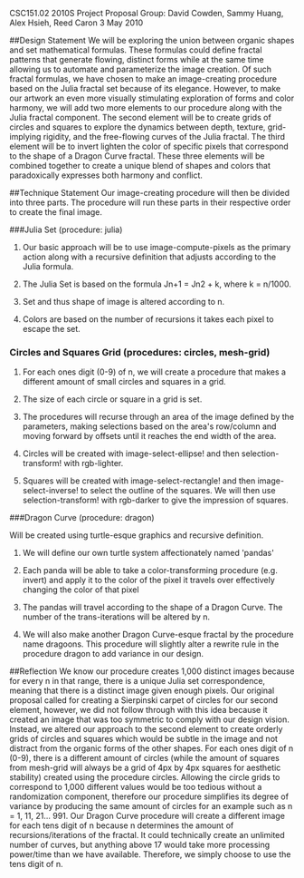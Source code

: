 ﻿CSC151.02 2010S Project Proposal
Group: David Cowden, Sammy Huang, Alex Hsieh, Reed Caron
3 May 2010


##Design Statement
We will be exploring the union between organic shapes and set mathematical formulas.  These formulas could define fractal patterns that generate flowing, distinct forms while at the same time allowing us to automate and parameterize the image creation.  Of such fractal formulas, we have chosen to make an image-creating procedure based on the Julia fractal set because of its elegance.  However, to make our artwork an even more visually stimulating exploration of forms and color harmony, we will add two more elements to our procedure along with the Julia fractal component.  The second element will be to create grids of circles and squares to explore the dynamics between depth, texture, grid-implying rigidity, and the free-flowing curves of the Julia fractal.  The third element will be to invert lighten the color of specific pixels that correspond to the shape of a Dragon Curve fractal.  These three elements will be combined together to create a unique blend of shapes and colors that paradoxically expresses both harmony and conflict.


##Technique Statement
Our image-creating procedure will then be divided into three parts.  The procedure will run these parts in their respective order to create the final image.

###Julia Set (procedure: julia)

1. Our basic approach will be to use image-compute-pixels as the primary action along with a recursive definition that adjusts according to the Julia formula.

1. The Julia Set is based on the formula Jn+1 = Jn2   + k, where k = n/1000.

2. Set and thus shape of image is altered according to n.

3. Colors are based on the number of recursions it takes each pixel to escape the set.

### Circles and Squares Grid (procedures: circles, mesh-grid)

1. For each ones digit (0-9) of n, we will create a procedure that makes a different amount of small circles and squares in a grid.  

1. The size of each circle or square in a grid is set. 

2. The procedures will recurse through an area of the image defined by the parameters, making selections based on the area's row/column and moving forward by offsets until it reaches the end width of the area.

3. Circles will be created with image-select-ellipse! and then selection-transform! with rgb-lighter.  

4. Squares will be created with image-select-rectangle! and then image-select-inverse! to select the outline of the squares.  We will then use selection-transform! with rgb-darker to give the impression of squares. 

###Dragon Curve (procedure: dragon)

Will be created using turtle-esque graphics and recursive definition.  

1. We will define our own turtle system affectionately named 'pandas'

2. Each panda will be able to take a color-transforming procedure (e.g. invert) and apply it to the color of the pixel it travels over effectively changing the color of that pixel

3. The pandas will travel according to the shape of a Dragon Curve.  The number of the trans-iterations will be altered by n. 

4. We will also make another Dragon Curve-esque fractal by the procedure name dragoons.  This procedure will slightly alter a rewrite rule in the procedure dragon to add variance in our design. 

##Reflection
We know our procedure creates 1,000 distinct images because for every n in that range, there is a unique Julia set correspondence, meaning that there is a distinct image given enough pixels.  Our original proposal called for creating a Sierpinski carpet of circles for our second element, however, we did not follow through with this idea because it created an image that was too symmetric to comply with our design vision.  Instead, we altered our approach to the second element to create orderly grids of circles and squares which would be subtle in the image and not distract from the organic forms of the other shapes.  For each ones digit of n (0-9), there is a different amount of circles (while the amount of squares from mesh-grid will always be a grid of 4px by 4px squares for aesthetic stability) created using the procedure circles.  Allowing the circle grids to correspond to 1,000 different values would be too tedious without a randomization component, therefore our procedure simplifies its degree of variance by producing the same amount of circles for an example such as n = 1, 11, 21... 991.  Our Dragon Curve procedure will create a different image for each tens digit of n because n determines the amount of recursions/iterations of the fractal.  It could technically create an unlimited number of curves, but anything above 17 would take more processing power/time than we have available.  Therefore, we simply choose to use the tens digit of n.  
